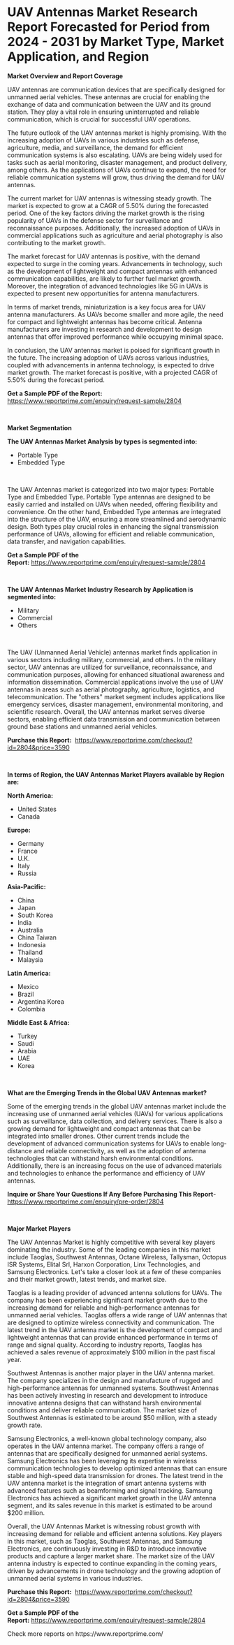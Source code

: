 <p><h1>UAV Antennas Market Research Report Forecasted for Period from 2024 -  2031 by Market Type, Market Application, and Region</h1></p><p><strong>Market Overview and Report Coverage</strong></p>
<p><p>UAV antennas are communication devices that are specifically designed for unmanned aerial vehicles. These antennas are crucial for enabling the exchange of data and communication between the UAV and its ground station. They play a vital role in ensuring uninterrupted and reliable communication, which is crucial for successful UAV operations.</p><p>The future outlook of the UAV antennas market is highly promising. With the increasing adoption of UAVs in various industries such as defense, agriculture, media, and surveillance, the demand for efficient communication systems is also escalating. UAVs are being widely used for tasks such as aerial monitoring, disaster management, and product delivery, among others. As the applications of UAVs continue to expand, the need for reliable communication systems will grow, thus driving the demand for UAV antennas.</p><p>The current market for UAV antennas is witnessing steady growth. The market is expected to grow at a CAGR of 5.50% during the forecasted period. One of the key factors driving the market growth is the rising popularity of UAVs in the defense sector for surveillance and reconnaissance purposes. Additionally, the increased adoption of UAVs in commercial applications such as agriculture and aerial photography is also contributing to the market growth.</p><p>The market forecast for UAV antennas is positive, with the demand expected to surge in the coming years. Advancements in technology, such as the development of lightweight and compact antennas with enhanced communication capabilities, are likely to further fuel market growth. Moreover, the integration of advanced technologies like 5G in UAVs is expected to present new opportunities for antenna manufacturers.</p><p>In terms of market trends, miniaturization is a key focus area for UAV antenna manufacturers. As UAVs become smaller and more agile, the need for compact and lightweight antennas has become critical. Antenna manufacturers are investing in research and development to design antennas that offer improved performance while occupying minimal space.</p><p>In conclusion, the UAV antennas market is poised for significant growth in the future. The increasing adoption of UAVs across various industries, coupled with advancements in antenna technology, is expected to drive market growth. The market forecast is positive, with a projected CAGR of 5.50% during the forecast period.</p></p>
<p><strong>Get a Sample PDF of the Report:</strong> <a href="https://www.reportprime.com/enquiry/request-sample/2804">https://www.reportprime.com/enquiry/request-sample/2804</a></p>
<p>&nbsp;</p>
<p><strong>Market Segmentation</strong></p>
<p><strong>The UAV Antennas Market Analysis by types is segmented into:</strong></p>
<p><ul><li>Portable Type</li><li>Embedded Type</li></ul></p>
<p>&nbsp;</p>
<p><p>The UAV Antennas market is categorized into two major types: Portable Type and Embedded Type. Portable Type antennas are designed to be easily carried and installed on UAVs when needed, offering flexibility and convenience. On the other hand, Embedded Type antennas are integrated into the structure of the UAV, ensuring a more streamlined and aerodynamic design. Both types play crucial roles in enhancing the signal transmission performance of UAVs, allowing for efficient and reliable communication, data transfer, and navigation capabilities.</p></p>
<p><strong>Get a Sample PDF of the Report:</strong>&nbsp;<a href="https://www.reportprime.com/enquiry/request-sample/2804">https://www.reportprime.com/enquiry/request-sample/2804</a></p>
<p>&nbsp;</p>
<p><strong>The UAV Antennas Market Industry Research by Application is segmented into:</strong></p>
<p><ul><li>Military</li><li>Commercial</li><li>Others</li></ul></p>
<p>&nbsp;</p>
<p><p>The UAV (Unmanned Aerial Vehicle) antennas market finds application in various sectors including military, commercial, and others. In the military sector, UAV antennas are utilized for surveillance, reconnaissance, and communication purposes, allowing for enhanced situational awareness and information dissemination. Commercial applications involve the use of UAV antennas in areas such as aerial photography, agriculture, logistics, and telecommunication. The "others" market segment includes applications like emergency services, disaster management, environmental monitoring, and scientific research. Overall, the UAV antennas market serves diverse sectors, enabling efficient data transmission and communication between ground base stations and unmanned aerial vehicles.</p></p>
<p><strong>Purchase this Report:</strong>&nbsp; <a href="https://www.reportprime.com/checkout?id=2804&price=3590">https://www.reportprime.com/checkout?id=2804&price=3590</a></p>
<p>&nbsp;</p>
<p><strong>In terms of Region, the UAV Antennas Market Players available by Region are:</strong></p>
<p>
    <p> <strong> North America: </strong>
        <ul>
            <li>United States</li>
            <li>Canada</li>
        </ul>
        </p> 
    <p> <strong> Europe: </strong>
        <ul>
            <li>Germany</li>
            <li>France</li>
            <li>U.K.</li>
            <li>Italy</li>
            <li>Russia</li>
        </ul>
        </p> 
    <p> <strong> Asia-Pacific: </strong>
        <ul>
            <li>China</li>
            <li>Japan</li>
            <li>South Korea</li>
            <li>India</li>
            <li>Australia</li>
            <li>China Taiwan</li>
            <li>Indonesia</li>
            <li>Thailand</li>
            <li>Malaysia</li>
        </ul>
        </p> 
    <p> <strong> Latin America: </strong>
        <ul>
            <li>Mexico</li>
            <li>Brazil</li>
            <li>Argentina Korea</li>
            <li>Colombia</li>
        </ul>
        </p> 
    <p> <strong> Middle East & Africa: </strong>
        <ul>
            <li>Turkey</li>
            <li>Saudi</li>
            <li>Arabia</li>
            <li>UAE</li>
            <li>Korea</li>
        </ul>
    </p>
    </p>
<p>&nbsp;</p>
<p><strong>What are the Emerging Trends in the Global UAV Antennas market?</strong></p>
<p><p>Some of the emerging trends in the global UAV antennas market include the increasing use of unmanned aerial vehicles (UAVs) for various applications such as surveillance, data collection, and delivery services. There is also a growing demand for lightweight and compact antennas that can be integrated into smaller drones. Other current trends include the development of advanced communication systems for UAVs to enable long-distance and reliable connectivity, as well as the adoption of antenna technologies that can withstand harsh environmental conditions. Additionally, there is an increasing focus on the use of advanced materials and technologies to enhance the performance and efficiency of UAV antennas.</p></p>
<p><strong>Inquire or Share Your Questions If Any Before Purchasing This Report</strong>- <a href="https://www.reportprime.com/enquiry/pre-order/2804">https://www.reportprime.com/enquiry/pre-order/2804</a></p>
<p>&nbsp;</p>
<p><strong>Major Market Players</strong></p>
<p><p>The UAV Antennas Market is highly competitive with several key players dominating the industry. Some of the leading companies in this market include Taoglas, Southwest Antennas, Octane Wireless, Tallysman, Octopus ISR Systems, Elital Srl, Harxon Corporation, Linx Technologies, and Samsung Electronics. Let's take a closer look at a few of these companies and their market growth, latest trends, and market size.</p><p>Taoglas is a leading provider of advanced antenna solutions for UAVs. The company has been experiencing significant market growth due to the increasing demand for reliable and high-performance antennas for unmanned aerial vehicles. Taoglas offers a wide range of UAV antennas that are designed to optimize wireless connectivity and communication. The latest trend in the UAV antenna market is the development of compact and lightweight antennas that can provide enhanced performance in terms of range and signal quality. According to industry reports, Taoglas has achieved a sales revenue of approximately $100 million in the past fiscal year.</p><p>Southwest Antennas is another major player in the UAV antenna market. The company specializes in the design and manufacture of rugged and high-performance antennas for unmanned systems. Southwest Antennas has been actively investing in research and development to introduce innovative antenna designs that can withstand harsh environmental conditions and deliver reliable communication. The market size of Southwest Antennas is estimated to be around $50 million, with a steady growth rate.</p><p>Samsung Electronics, a well-known global technology company, also operates in the UAV antenna market. The company offers a range of antennas that are specifically designed for unmanned aerial systems. Samsung Electronics has been leveraging its expertise in wireless communication technologies to develop optimized antennas that can ensure stable and high-speed data transmission for drones. The latest trend in the UAV antenna market is the integration of smart antenna systems with advanced features such as beamforming and signal tracking. Samsung Electronics has achieved a significant market growth in the UAV antenna segment, and its sales revenue in this market is estimated to be around $200 million.</p><p>Overall, the UAV Antennas Market is witnessing robust growth with increasing demand for reliable and efficient antenna solutions. Key players in this market, such as Taoglas, Southwest Antennas, and Samsung Electronics, are continuously investing in R&D to introduce innovative products and capture a larger market share. The market size of the UAV antenna industry is expected to continue expanding in the coming years, driven by advancements in drone technology and the growing adoption of unmanned aerial systems in various industries.</p></p>
<p><strong>Purchase this Report:</strong>&nbsp;&nbsp;<a href="https://www.reportprime.com/checkout?id=2804&price=3590">https://www.reportprime.com/checkout?id=2804&price=3590</a></p>
<p></p>
<p><strong>Get a Sample PDF of the Report:</strong>&nbsp;<a href="https://www.reportprime.com/enquiry/request-sample/2804">https://www.reportprime.com/enquiry/request-sample/2804</a></p>
<p>Check more reports on https://www.reportprime.com/</p>